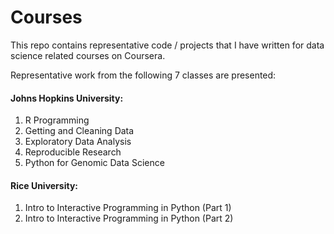 # Courses

This repo contains representative code / projects that I have written for data science related courses on Coursera.

Representative work from the following 7 classes are presented:

#### Johns Hopkins University:
1. R Programming
2. Getting and Cleaning Data
3. Exploratory Data Analysis
4. Reproducible Research
5. Python for Genomic Data Science

#### Rice University:
1. Intro to Interactive Programming in Python (Part 1)
2. Intro to Interactive Programming in Python (Part 2)